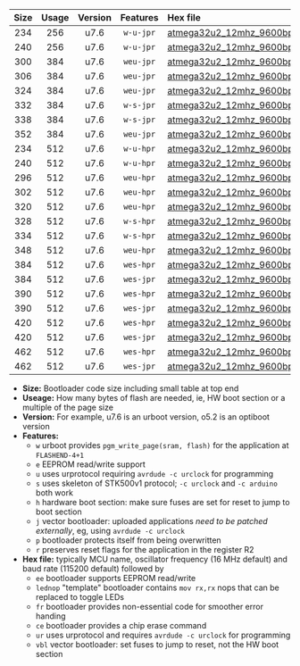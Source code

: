 |Size|Usage|Version|Features|Hex file|
|:-:|:-:|:-:|:-:|:--|
|234|256|u7.6|`w-u-jpr`|[atmega32u2_12mhz_9600bps_ur_vbl.hex](https://raw.githubusercontent.com/stefanrueger/urboot/main/atmega32u2_12mhz_9600bps_ur_vbl.hex)|
|240|256|u7.6|`w-u-jpr`|[atmega32u2_12mhz_9600bps_lednop_ur_vbl.hex](https://raw.githubusercontent.com/stefanrueger/urboot/main/atmega32u2_12mhz_9600bps_lednop_ur_vbl.hex)|
|300|384|u7.6|`weu-jpr`|[atmega32u2_12mhz_9600bps_ee_ur_vbl.hex](https://raw.githubusercontent.com/stefanrueger/urboot/main/atmega32u2_12mhz_9600bps_ee_ur_vbl.hex)|
|306|384|u7.6|`weu-jpr`|[atmega32u2_12mhz_9600bps_ee_lednop_ur_vbl.hex](https://raw.githubusercontent.com/stefanrueger/urboot/main/atmega32u2_12mhz_9600bps_ee_lednop_ur_vbl.hex)|
|324|384|u7.6|`weu-jpr`|[atmega32u2_12mhz_9600bps_ee_lednop_fr_ur_vbl.hex](https://raw.githubusercontent.com/stefanrueger/urboot/main/atmega32u2_12mhz_9600bps_ee_lednop_fr_ur_vbl.hex)|
|332|384|u7.6|`w-s-jpr`|[atmega32u2_12mhz_9600bps_vbl.hex](https://raw.githubusercontent.com/stefanrueger/urboot/main/atmega32u2_12mhz_9600bps_vbl.hex)|
|338|384|u7.6|`w-s-jpr`|[atmega32u2_12mhz_9600bps_lednop_vbl.hex](https://raw.githubusercontent.com/stefanrueger/urboot/main/atmega32u2_12mhz_9600bps_lednop_vbl.hex)|
|352|384|u7.6|`weu-jpr`|[atmega32u2_12mhz_9600bps_ee_lednop_fr_ce_ur_vbl.hex](https://raw.githubusercontent.com/stefanrueger/urboot/main/atmega32u2_12mhz_9600bps_ee_lednop_fr_ce_ur_vbl.hex)|
|234|512|u7.6|`w-u-hpr`|[atmega32u2_12mhz_9600bps_ur.hex](https://raw.githubusercontent.com/stefanrueger/urboot/main/atmega32u2_12mhz_9600bps_ur.hex)|
|240|512|u7.6|`w-u-hpr`|[atmega32u2_12mhz_9600bps_lednop_ur.hex](https://raw.githubusercontent.com/stefanrueger/urboot/main/atmega32u2_12mhz_9600bps_lednop_ur.hex)|
|296|512|u7.6|`weu-hpr`|[atmega32u2_12mhz_9600bps_ee_ur.hex](https://raw.githubusercontent.com/stefanrueger/urboot/main/atmega32u2_12mhz_9600bps_ee_ur.hex)|
|302|512|u7.6|`weu-hpr`|[atmega32u2_12mhz_9600bps_ee_lednop_ur.hex](https://raw.githubusercontent.com/stefanrueger/urboot/main/atmega32u2_12mhz_9600bps_ee_lednop_ur.hex)|
|320|512|u7.6|`weu-hpr`|[atmega32u2_12mhz_9600bps_ee_lednop_fr_ur.hex](https://raw.githubusercontent.com/stefanrueger/urboot/main/atmega32u2_12mhz_9600bps_ee_lednop_fr_ur.hex)|
|328|512|u7.6|`w-s-hpr`|[atmega32u2_12mhz_9600bps.hex](https://raw.githubusercontent.com/stefanrueger/urboot/main/atmega32u2_12mhz_9600bps.hex)|
|334|512|u7.6|`w-s-hpr`|[atmega32u2_12mhz_9600bps_lednop.hex](https://raw.githubusercontent.com/stefanrueger/urboot/main/atmega32u2_12mhz_9600bps_lednop.hex)|
|348|512|u7.6|`weu-hpr`|[atmega32u2_12mhz_9600bps_ee_lednop_fr_ce_ur.hex](https://raw.githubusercontent.com/stefanrueger/urboot/main/atmega32u2_12mhz_9600bps_ee_lednop_fr_ce_ur.hex)|
|384|512|u7.6|`wes-hpr`|[atmega32u2_12mhz_9600bps_ee.hex](https://raw.githubusercontent.com/stefanrueger/urboot/main/atmega32u2_12mhz_9600bps_ee.hex)|
|384|512|u7.6|`wes-jpr`|[atmega32u2_12mhz_9600bps_ee_vbl.hex](https://raw.githubusercontent.com/stefanrueger/urboot/main/atmega32u2_12mhz_9600bps_ee_vbl.hex)|
|390|512|u7.6|`wes-hpr`|[atmega32u2_12mhz_9600bps_ee_lednop.hex](https://raw.githubusercontent.com/stefanrueger/urboot/main/atmega32u2_12mhz_9600bps_ee_lednop.hex)|
|390|512|u7.6|`wes-jpr`|[atmega32u2_12mhz_9600bps_ee_lednop_vbl.hex](https://raw.githubusercontent.com/stefanrueger/urboot/main/atmega32u2_12mhz_9600bps_ee_lednop_vbl.hex)|
|420|512|u7.6|`wes-hpr`|[atmega32u2_12mhz_9600bps_ee_lednop_fr.hex](https://raw.githubusercontent.com/stefanrueger/urboot/main/atmega32u2_12mhz_9600bps_ee_lednop_fr.hex)|
|420|512|u7.6|`wes-jpr`|[atmega32u2_12mhz_9600bps_ee_lednop_fr_vbl.hex](https://raw.githubusercontent.com/stefanrueger/urboot/main/atmega32u2_12mhz_9600bps_ee_lednop_fr_vbl.hex)|
|462|512|u7.6|`wes-hpr`|[atmega32u2_12mhz_9600bps_ee_lednop_fr_ce.hex](https://raw.githubusercontent.com/stefanrueger/urboot/main/atmega32u2_12mhz_9600bps_ee_lednop_fr_ce.hex)|
|462|512|u7.6|`wes-jpr`|[atmega32u2_12mhz_9600bps_ee_lednop_fr_ce_vbl.hex](https://raw.githubusercontent.com/stefanrueger/urboot/main/atmega32u2_12mhz_9600bps_ee_lednop_fr_ce_vbl.hex)|

- **Size:** Bootloader code size including small table at top end
- **Useage:** How many bytes of flash are needed, ie, HW boot section or a multiple of the page size
- **Version:** For example, u7.6 is an urboot version, o5.2 is an optiboot version
- **Features:**
  + `w` urboot provides `pgm_write_page(sram, flash)` for the application at `FLASHEND-4+1`
  + `e` EEPROM read/write support
  + `u` uses urprotocol requiring `avrdude -c urclock` for programming
  + `s` uses skeleton of STK500v1 protocol; `-c urclock` and `-c arduino` both work
  + `h` hardware boot section: make sure fuses are set for reset to jump to boot section
  + `j` vector bootloader: uploaded applications *need to be patched externally*, eg, using `avrdude -c urclock`
  + `p` bootloader protects itself from being overwritten
  + `r` preserves reset flags for the application in the register R2
- **Hex file:** typically MCU name, oscillator frequency (16 MHz default) and baud rate (115200 default) followed by
  + `ee` bootloader supports EEPROM read/write
  + `lednop` "template" bootloader contains `mov rx,rx` nops that can be replaced to toggle LEDs
  + `fr` bootloader provides non-essential code for smoother error handing
  + `ce` bootloader provides a chip erase command
  + `ur` uses urprotocol and requires `avrdude -c urclock` for programming
  + `vbl` vector bootloader: set fuses to jump to reset, not the HW boot section
